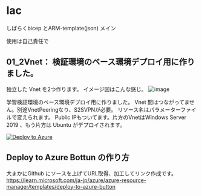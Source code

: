 # Iac
しばらくbicep とARM-template(json) メイン

使用は自己責任で


## 01_2Vnet： 検証環境のベース環境デプロイ用に作りました。

独立した Vnet を2つ作ります。
イメージ図はこんな感じ。
![image](https://github.com/aktsmm/Iac/assets/71251920/be8b2d22-f031-4076-9c0c-8b8ca5e5e215)

学習検証環境のベース環境デプロイ用に作りました。
Vnet 間はつながってません。別途VnetPeeringなり、S2SVPNが必要。
リソース名はパラメーターファイルで変えられます。
Public IPもついてます。片方のVnetはWindows Server 2019 、もう片方は Ubuntu がデプロイされます。


[![Deploy to Azure](https://aka.ms/deploytoazurebutton)](https://portal.azure.com/#create/Microsoft.Template/uri/https%3A%2F%2Fraw.githubusercontent.com%2Faktsmm%2FIac%2Fmain%2F01_2Vnet%2Fmain.json)

## Deploy to Azure Bottun の作り方
大まかにGithub にソースを上げてURL取得、加工してリンク作成です。
https://learn.microsoft.com/ja-jp/azure/azure-resource-manager/templates/deploy-to-azure-button
